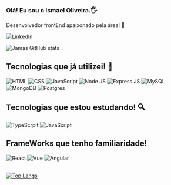 ### Olá! Eu sou o Ismael Oliveira.🖐️
Desenvolvedor frontEnd apaixonado pela área! 🥰



[![LinkedIn](https://img.shields.io/badge/LinkedIn-0077B5?style=for-the-badge&logo=linkedin&logoColor=white)](https://www.linkedin.com/in/ismael-oliveira-5b4a98135/)

![Jamas GitHub stats](https://github-readme-stats.vercel.app/api?username=ismaelp96&show_icons=true&theme=tokyonight)

## Tecnologias que já utilizei! 🚀

<div style="display: inline_block">
<img align="center" src="https://img.shields.io/badge/HTML5-E34F26?style=for-the-badge&logo=html5&logoColor=white" alt="HTML" title="HTML" >
<img align="center" src="https://img.shields.io/badge/CSS3-1572B6?style=for-the-badge&logo=css3&logoColor=white" alt="CSS" title="CSS" >
<img align="center" src="https://img.shields.io/badge/JavaScript-F7DF1E?style=for-the-badge&logo=javascript&logoColor=black" alt="JavaScript" title="JavaScript" >
<img align="center" src="https://img.shields.io/badge/Node.js-43853D?style=for-the-badge&logo=node.js&logoColor=white" alt="Node JS" title="Node JS" >
<img align="center" src="https://img.shields.io/badge/Express.js-404D59?style=for-the-badge" alt="Express JS" title="Express JS" >
<img align="center" src="https://img.shields.io/badge/MySQL-00000F?style=for-the-badge&logo=mysql&logoColor=white" alt="MySQL" title="MySQL" >
<img align="center" src="https://img.shields.io/badge/MongoDB-4EA94B?style=for-the-badge&logo=mongodb&logoColor=white" alt="MongoDB" title="MongoDB" >
<img align="center" src="https://img.shields.io/badge/PostgreSQL-316192?style=for-the-badge&logo=postgresql&logoColor=white" alt="Postgres" title="Postgres" >
</div>

## Tecnologias que estou estudando! 🔍
<div style="display: inline_block">
<img align="center" src="https://img.shields.io/badge/TypeScript-007ACC?style=for-the-badge&logo=typescript&logoColor=white" alt="TypeScrpit" title="TypeScript" >
<img align="center" src="https://img.shields.io/badge/JavaScript-F7DF1E?style=for-the-badge&logo=javascript&logoColor=black" alt="JavaScript" title="JavaScript" >
</div>

## FrameWorks que tenho familiaridade!
<div style="display: inline_block">
<img align="center" src="https://img.shields.io/badge/React-20232A?style=for-the-badge&logo=react&logoColor=61DAFB" alt="React" title="React" >
<img align="center" src="https://img.shields.io/badge/Vue.js-35495E?style=for-the-badge&logo=vue.js&logoColor=4FC08D" alt="Vue" title="Vue" >
<img align="center" src="https://img.shields.io/badge/Angular-DD0031?style=for-the-badge&logo=angular&logoColor=white" alt="Angular" title"Angular" >
</div><br/>



[![Top Langs](https://github-readme-stats.vercel.app/api/top-langs/?username=ismaelp96&layout=compact)](https://github.com/anuraghazra/github-readme-stats)

